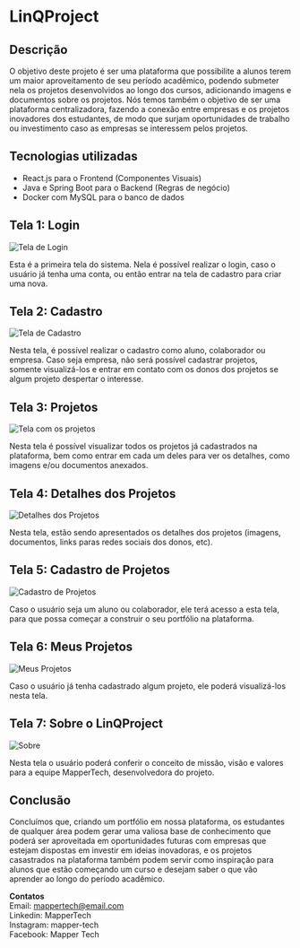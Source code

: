 # LinQProject

## Descrição

O objetivo deste projeto é ser uma plataforma que possibilite a alunos terem um maior aproveitamento de seu período acadêmico, podendo submeter nela os projetos desenvolvidos ao longo dos cursos, adicionando imagens e documentos sobre os projetos. Nós temos também o objetivo de ser uma plataforma centralizadora, fazendo a conexão entre empresas e os projetos inovadores dos estudantes, de modo que surjam oportunidades de trabalho ou investimento caso as empresas se interessem pelos projetos.

## Tecnologias utilizadas

- React.js para o Frontend (Componentes Visuais)
- Java e Spring Boot para o Backend (Regras de negócio)
- Docker com MySQL para o banco de dados

## Tela 1: Login

![Tela de Login](src/assets/login.png)

Esta é a primeira tela do sistema. Nela é possível realizar o login, caso o usuário já tenha uma conta, ou então entrar na tela de cadastro para criar uma nova.

## Tela 2: Cadastro

![Tela de Cadastro](src/assets/cadastro.png)

Nesta tela, é possível realizar o cadastro como aluno, colaborador ou empresa. Caso seja empresa, não será possível cadastrar projetos, somente visualizá-los e entrar em contato com os donos dos projetos se algum projeto despertar o interesse.

## Tela 3: Projetos

![Tela com os projetos](src/assets/projetos.png)

Nesta tela é possível visualizar todos os projetos já cadastrados na plataforma, bem como entrar em cada um deles para ver os detalhes, como imagens e/ou documentos anexados.

## Tela 4: Detalhes dos Projetos

![Detalhes dos Projetos](src/assets/detalhes.png)

Nesta tela, estão sendo apresentados os detalhes dos projetos (imagens, documentos, links paras redes sociais dos donos, etc).

## Tela 5: Cadastro de Projetos

![Cadastro de Projetos](src/assets/cadProjeto.png)

Caso o usuário seja um aluno ou colaborador, ele terá acesso a esta tela, para que possa começar a construir o seu portfólio na plataforma.

## Tela 6: Meus Projetos

![Meus Projetos](src/assets/meusProjetos.png)

Caso o usuário já tenha cadastrado algum projeto, ele poderá visualizá-los nesta tela.

## Tela 7: Sobre o LinQProject

![Sobre](src/assets/sobre.png)

Nesta tela o usuário poderá conferir o conceito de missão, visão e valores para a equipe MapperTech, desenvolvedora do projeto.

## Conclusão

Concluímos que, criando um portfólio em nossa plataforma, os estudantes de qualquer área podem gerar uma valiosa base de conhecimento que poderá ser aproveitada em oportunidades futuras com empresas que estejam dispostas em investir em ideias inovadoras, e os projetos casastrados na plataforma também podem servir como inspiração para alunos que estão começando um curso e desejam saber o que vão aprender ao longo do período acadêmico.   

__Contatos__  
Email: mappertech@email.com  
Linkedin: MapperTech  
Instagram: mapper-tech  
Facebook: Mapper Tech  